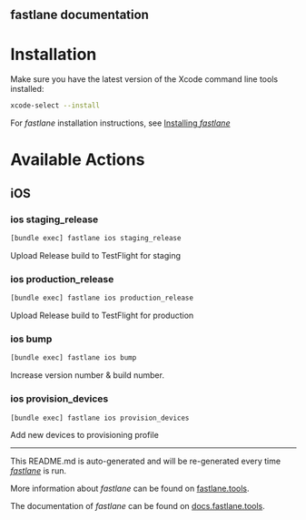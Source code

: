 fastlane documentation
----

# Installation

Make sure you have the latest version of the Xcode command line tools installed:

```sh
xcode-select --install
```

For _fastlane_ installation instructions, see [Installing _fastlane_](https://docs.fastlane.tools/#installing-fastlane)

# Available Actions

## iOS

### ios staging_release

```sh
[bundle exec] fastlane ios staging_release
```

Upload Release build to TestFlight for staging

### ios production_release

```sh
[bundle exec] fastlane ios production_release
```

Upload Release build to TestFlight for production

### ios bump

```sh
[bundle exec] fastlane ios bump
```

Increase version number & build number.

### ios provision_devices

```sh
[bundle exec] fastlane ios provision_devices
```

Add new devices to provisioning profile

----

This README.md is auto-generated and will be re-generated every time [_fastlane_](https://fastlane.tools) is run.

More information about _fastlane_ can be found on [fastlane.tools](https://fastlane.tools).

The documentation of _fastlane_ can be found on [docs.fastlane.tools](https://docs.fastlane.tools).
